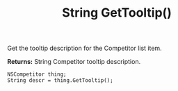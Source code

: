 ﻿---
uid: crmscript_ref_NSCompetitor_GetTooltip
title: String GetTooltip()
intellisense: NSCompetitor.GetTooltip
keywords: NSCompetitor, GetTooltip
so.topic: reference
---

Get the tooltip description for the Competitor list item.

**Returns:** String Competitor tooltip description.

```crmscript
NSCompetitor thing;
String descr = thing.GetTooltip();
```


